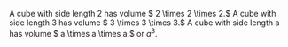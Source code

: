 A cube with side length 2 has volume $ 2 \times 2 \times 2.$ A cube with
side length 3 has volume $ 3 \times 3 \times 3.$ A cube with side length
a has volume $ a \times a \times a,$ or $a^{3}.$

